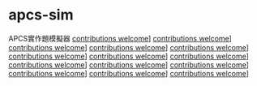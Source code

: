 # apcs-sim
APCS實作題模擬器
[contributions welcome](https://img.shields.io/badge/contributions-welcome-brightgreen.svg?style=flat)]
[contributions welcome](https://img.shields.io/badge/contributions-welcome-brightgreen.svg?style=flat)]
[contributions welcome](https://img.shields.io/badge/contributions-welcome-brightgreen.svg?style=flat)]
[contributions welcome](https://img.shields.io/badge/contributions-welcome-brightgreen.svg?style=flat)]
[contributions welcome](https://img.shields.io/badge/contributions-welcome-brightgreen.svg?style=flat)]
[contributions welcome](https://img.shields.io/badge/contributions-welcome-brightgreen.svg?style=flat)]
[contributions welcome](https://img.shields.io/badge/contributions-welcome-brightgreen.svg?style=flat)]
[contributions welcome](https://img.shields.io/badge/contributions-welcome-brightgreen.svg?style=flat)]
[contributions welcome](https://img.shields.io/badge/contributions-welcome-brightgreen.svg?style=flat)]
[contributions welcome](https://img.shields.io/badge/contributions-welcome-brightgreen.svg?style=flat)]
[contributions welcome](https://img.shields.io/badge/contributions-welcome-brightgreen.svg?style=flat)]
[contributions welcome](https://img.shields.io/badge/contributions-welcome-brightgreen.svg?style=flat)]
[contributions welcome](https://img.shields.io/badge/contributions-welcome-brightgreen.svg?style=flat)]
[contributions welcome](https://img.shields.io/badge/contributions-welcome-brightgreen.svg?style=flat)]
